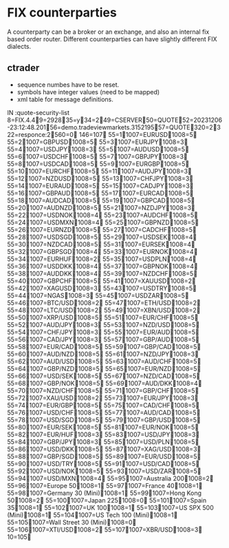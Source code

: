 
# FIX counterparties

A counterparty can be a broker or an exchange, and also an internal fix based order router.
Different counterparties can have slightly different FIX dialects.


## ctrader

- sequence numbes have to be reset.
- symbols have integer values (need to be mapped)
- xml table for message definitions.

IN  :quote-security-list 8=FIX.4.49=292835=y34=249=CSERVER50=QUOTE52=20231206-23:12:48.20156=demo.tradeviewmarkets.315219557=QUOTE320=2322=responce:2560=0
146=107
55=11007=EURUSD1008=5
55=21007=GBPUSD1008=5
55=31007=EURJPY1008=3
55=41007=USDJPY1008=3
55=51007=AUDUSD1008=5
55=61007=USDCHF1008=5
55=71007=GBPJPY1008=3
55=81007=USDCAD1008=5
55=91007=EURGBP1008=5
55=101007=EURCHF1008=5
55=111007=AUDJPY1008=3
55=121007=NZDUSD1008=5
55=131007=CHFJPY1008=3
55=141007=EURAUD1008=5
55=151007=CADJPY1008=3
55=161007=GBPAUD1008=5
55=171007=EURCAD1008=5
55=181007=AUDCAD1008=5
55=191007=GBPCAD1008=5
55=201007=AUDNZD1008=5
55=211007=NZDJPY1008=3
55=221007=USDNOK1008=4
55=231007=AUDCHF1008=5
55=241007=USDMXN1008=4
55=251007=GBPNZD1008=5
55=261007=EURNZD1008=5
55=271007=CADCHF1008=5
55=281007=USDSGD1008=5
55=291007=USDSEK1008=4
55=301007=NZDCAD1008=5
55=311007=EURSEK1008=4
55=321007=GBPSGD1008=4
55=331007=EURNOK1008=4
55=341007=EURHUF1008=2
55=351007=USDPLN1008=4
55=361007=USDDKK1008=4
55=371007=GBPNOK1008=4
55=381007=AUDDKK1008=4
55=391007=NZDCHF1008=5
55=401007=GBPCHF1008=5
55=411007=XAUUSD1008=2
55=421007=XAGUSD1008=3
55=431007=USDTRY1008=5
55=441007=NGAS1008=3
55=451007=USDZAR1008=5
55=461007=BTC/USD1008=2
55=471007=ETH/USD1008=2
55=481007=LTC/USD1008=2
55=491007=XBN/USD1008=2
55=501007=XRP/USD1008=5
55=511007=EUR/CHF1008=5
55=521007=AUD/JPY1008=3
55=531007=NZD/USD1008=5
55=541007=CHF/JPY1008=3
55=551007=EUR/AUD1008=5
55=561007=CAD/JPY1008=3
55=571007=GBP/AUD1008=5
55=581007=EUR/CAD1008=5
55=591007=GBP/CAD1008=5
55=601007=AUD/NZD1008=5
55=611007=NZD/JPY1008=3
55=621007=AUD/USD1008=5
55=631007=AUD/CHF1008=5
55=641007=GBP/NZD1008=5
55=651007=EUR/NZD1008=5
55=661007=USD/SEK1008=5
55=671007=NZD/CAD1008=5
55=681007=GBP/NOK1008=5
55=691007=AUD/DKK1008=4
55=701007=NZD/CHF1008=5
55=711007=GBP/CHF1008=5
55=721007=XAU/USD1008=2
55=731007=EUR/JPY1008=3
55=741007=EUR/GBP1008=5
55=751007=CAD/CHF1008=5
55=761007=USD/CHF1008=5
55=771007=AUD/CAD1008=5
55=781007=USD/SGD1008=5
55=791007=GBP/USD1008=5
55=801007=EUR/SEK1008=5
55=811007=EUR/NOK1008=5
55=821007=EUR/HUF1008=3
55=831007=USD/JPY1008=3
55=841007=GBP/JPY1008=3
55=851007=USD/PLN1008=5
55=861007=USD/DKK1008=5
55=871007=XAG/USD1008=3
55=881007=GBP/SGD1008=5
55=891007=EUR/USD1008=5
55=901007=USD/TRY1008=5
55=911007=USD/CAD1008=5
55=921007=USD/NOK1008=5
55=931007=USD/ZAR1008=5
55=941007=USD/MXN1008=4
55=951007=Australia 2001008=2
55=961007=Europe 501008=1
55=971007=France 401008=1
55=981007=Germany 30 (Mini)1008=1
55=991007=Hong Kong 501008=2
55=1001007=Japan 2251008=0
55=1011007=Spain 351008=1
55=1021007=UK 1001008=1
55=1031007=US SPX 500 (Mini)1008=1
55=1041007=US Tech 100 (Mini)1008=1
55=1051007=Wall Street 30 (Mini)1008=0
55=1061007=XTI/USD1008=2
55=1071007=XBR/USD1008=3
10=105
